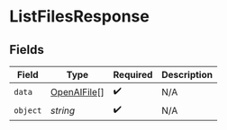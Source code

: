 # ListFilesResponse


## Fields

| Field                                             | Type                                              | Required                                          | Description                                       |
| ------------------------------------------------- | ------------------------------------------------- | ------------------------------------------------- | ------------------------------------------------- |
| `data`                                            | [OpenAIFile](../../models/shared/openaifile.md)[] | :heavy_check_mark:                                | N/A                                               |
| `object`                                          | *string*                                          | :heavy_check_mark:                                | N/A                                               |